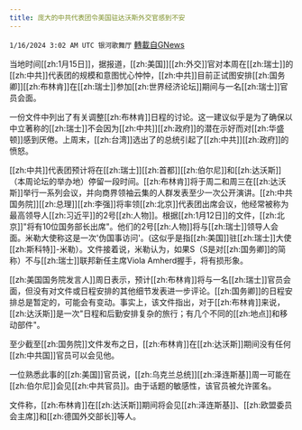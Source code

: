 ```yaml
---
title: 庞大的中共代表团令美国驻达沃斯外交官感到不安
---
```

`1/16/2024 3:02 AM UTC 银河歌舞厅` [轉載自GNews](https://gnews.org/articles/2223028)

当地时间[[zh:1月15日]]，据报道，[[zh:美国]][[zh:外交]]官对本周在[[zh:瑞士]]的[[zh:中共]]代表团的规模和意图忧心忡忡，[[zh:中共]]目前正试图安排[[zh:国务卿]][[zh:布林肯]]在[[zh:瑞士]]参加[[zh:世界经济论坛]]期间与一名[[zh:瑞士]]官员会面。

一份文件中列出了有关调整[[zh:布林肯]]日程的讨论。这一建议似乎是为了确保以中立著称的[[zh:瑞士]]不会因为[[zh:中共]][[zh:政府]]的潜在示好而对[[zh:华盛顿]]感到厌倦。上周末，[[zh:台湾]]选出了的总统引起了[[zh:中共]][[zh:政府]]的愤怒。

[[zh:中共]]代表团预计将在[[zh:瑞士]][[zh:首都]][[zh:伯尔尼]]和[[zh:达沃斯]]（本周论坛的举办地）停留一段时间。[[zh:布林肯]]将于周二和周三在[[zh:达沃斯]]举行一系列会议，并向商界领袖云集的人群发表至少一次公开演讲。[[zh:中共国务院]][[zh:总理]][[zh:李强]]将率领[[zh:北京]]代表团出席会议，他经常被称为最高领导人[[zh:习近平]]的2号[[zh:人物]]。根据[[zh:1月12日]]的文件，[[zh:北京]]"将有10位国务部长出席"。他们的2号[[zh:人物]]将与[[zh:瑞士]]领导人会面。米勒大使称这是一次'伪国事访问'。(这似乎是指[[zh:美国]]驻[[zh:瑞士]]大使[[zh:斯科特]]-米勒）。文件接着说，米勒认为，如果S（S是对[[zh:国务卿]]的简称）不与[[zh:瑞士]]联邦新任主席Viola Amherd握手，将有损形象。

[[zh:美国国务院发言人]]周日表示，预计[[zh:布林肯]]将与一名[[zh:瑞士]]官员会面，但没有对文件或日程安排的其他细节发表进一步评论。[[zh:国务卿]]的日程安排总是暂定的，可能会有变动。事实上，该文件指出，对于[[zh:布林肯]]来说，[[zh:达沃斯]]是一次"日程和后勤安排复杂的旅行；有几个不同的[[zh:地点]]和移动部件"。

至少截至[[zh:国务院]]文件发布之日，[[zh:布林肯]]在[[zh:达沃斯]]期间没有任何[[zh:中共国]]官员可以会见他。

一位熟悉此事的[[zh:美国]]官员说，[[zh:乌克兰总统]][[zh:泽连斯基]]周一可能在[[zh:伯尔尼]]会见[[zh:中共官员]]。由于话题的敏感性，该官员被允许匿名。

文件称，[[zh:布林肯]]在[[zh:达沃斯]]期间将会见[[zh:泽连斯基]]、[[zh:欧盟委员会主席]]和[[zh:德国外交部长]]等人。
